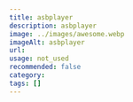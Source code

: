 ```yaml
---
title: asbplayer
description: asbplayer
image: ../images/awesome.webp
imageAlt: asbplayer
url: 
usage: not_used
recommended: false
category: 
tags: []
---
```

